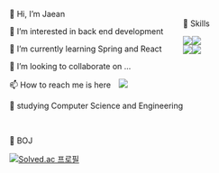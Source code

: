 
<section style="display:flex;">
  <article>
      <p>👋 Hi, I’m Jaean<p>
      <p>👀 I’m interested in back end development</p>
      <p>🌱 I’m currently learning Spring and React</p>
      <p>💞️ I’m looking to collaborate on ...</p>
      <p>📫 How to reach me is here  
          <a href="https://www.instagram.com/jaiana8980/">
              <img 
                src="http://img.shields.io/badge/-instagram-ff69b4?style=flat&logo=Instagram&link=https://www.instagram.com/jaiana8980/"
        style="height : auto; margin-left : 10px; margin-right : 10px;"/>
          </a>
      </p>
<!--       <p>🦅 attending Pusan National University</P> -->
      <p>📖 studying Computer Science and Engineering<p>
   </article>
   <article>
    <p><br>🗿 Skills</p>
    <div style="display:flex;">
       <img src="https://img.shields.io/badge/Python-3776AB?style=flat-square&logo=Python&logoColor=white" />
       <img src="https://img.shields.io/badge/Java-007396?style=flat-square&logo=Java&logoColor=white" />
    </div>
    <div style="display:flex;">
      <img src="https://img.shields.io/badge/HTML-E34F26?style=flat-square&logo=HTML&logoColor=white" />
      <img src="https://img.shields.io/badge/CSS3-1572B6?style=flat-square&logo=CSS3&logoColor=white" />
    </div>
   </article>
</section>

<br>
<p>📎 BOJ</P>

[![Solved.ac
    프로필](http://mazassumnida.wtf/api/v2/generate_badge?boj=jaean1999)](https://solved.ac/jaean1999)


<!---JaeanHan/JaeanHan is a ✨ special ✨ repository because its `README.md` (this file) appears on your GitHub profile.
You can click the Preview link to take a look at your changes.
--->
